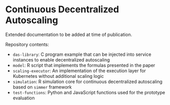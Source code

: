 # Continuous Decentralized Autoscaling

Extended documentation to be added at time of publication. 

Repository contents:
- `das-library`: C program example that can be injected into service instances to enable decentralized autoscaling
- `model`: R script that implements the formulas presented in the paper
- `scaling-executor`: An implementation of the execution layer for Kubernetes without additional scaling logic 
- `simulation`: R simulation core for continuous decentralized autoscaling based on `simmer` framework
- `test-functions`: Python and JavaScript functions used for the prototype evaluation